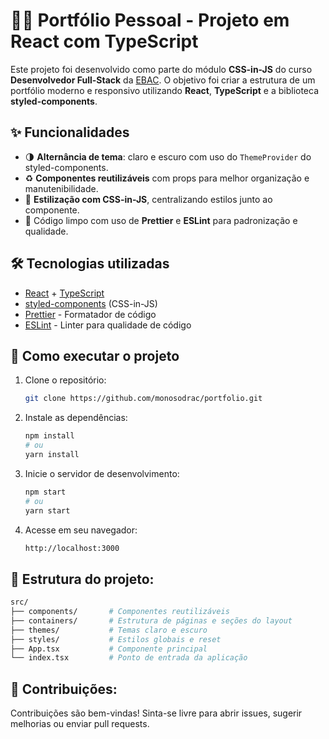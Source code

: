 # 🧑‍💻 Portfólio Pessoal - Projeto em React com TypeScript

Este projeto foi desenvolvido como parte do módulo **CSS-in-JS** do curso **Desenvolvedor Full-Stack** da [EBAC](https://ebaconline.com.br). O objetivo foi criar a estrutura de um portfólio moderno e responsivo utilizando **React**, **TypeScript** e a biblioteca **styled-components**.

## ✨ Funcionalidades

- 🌗 **Alternância de tema**: claro e escuro com uso do `ThemeProvider` do styled-components.
- ♻️ **Componentes reutilizáveis** com props para melhor organização e manutenibilidade.
- 🎨 **Estilização com CSS-in-JS**, centralizando estilos junto ao componente.
- 🧹 Código limpo com uso de **Prettier** e **ESLint** para padronização e qualidade.

## 🛠️ Tecnologias utilizadas

- [React](https://reactjs.org/) + [TypeScript](https://www.typescriptlang.org/)
- [styled-components](https://styled-components.com/) (CSS-in-JS)
- [Prettier](https://prettier.io/) - Formatador de código
- [ESLint](https://eslint.org/) - Linter para qualidade de código

## 🚀 Como executar o projeto

1. Clone o repositório:
   ```bash
   git clone https://github.com/monosodrac/portfolio.git
2. Instale as dependências:
   ```bash
   npm install
   # ou
   yarn install
3. Inicie o servidor de desenvolvimento:
   ```bash
   npm start
   # ou
   yarn start
4. Acesse em seu navegador:
   ```bash
   http://localhost:3000

## 📁 Estrutura do projeto:
   ```bash
   src/
   ├── components/       # Componentes reutilizáveis
   ├── containers/       # Estrutura de páginas e seções do layout
   ├── themes/           # Temas claro e escuro
   ├── styles/           # Estilos globais e reset
   ├── App.tsx           # Componente principal
   └── index.tsx         # Ponto de entrada da aplicação
   ```
## 🤝 Contribuições:  

Contribuições são bem-vindas! Sinta-se livre para abrir issues, sugerir melhorias ou enviar pull requests.
